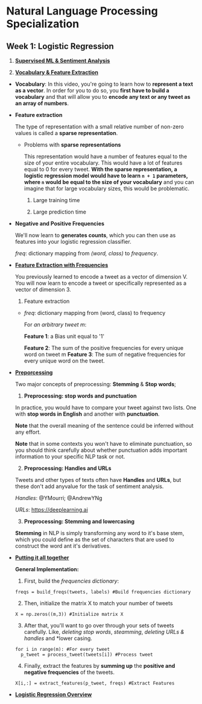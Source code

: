 # Natural Language Processing Specialization

## Week 1: Logistic Regression

1. [**Supervised ML & Sentiment Analysis**](https://www.coursera.org/learn/classification-vector-spaces-in-nlp/supplement/J9NR1/supervised-ml-sentiment-analysis)

2. [**Vocabulary & Feature Extraction**](https://www.coursera.org/learn/classification-vector-spaces-in-nlp/supplement/m7UdZ/vocabulary-feature-extraction)

- **Vocabulary**: In this video, you're going to learn how to **represent a text as a vector**. In order for you to do so, you **first have to build a vocabulary** and that will allow you to **encode any text or any tweet as an array of numbers**.

- **Feature extraction**

  The type of representation with a small relative number of non-zero values is called a **sparse representation**.

	- Problems with **sparse representations**

	  This representation would have a number of features equal to the size of your entire vocabulary. This would have a lot of features equal to 0 for every tweet. **With the sparse representation, a logistic regression model would have to learn `n + 1` parameters, where `n` would be equal to the size of your vocabulary** and you can imagine that for large vocabulary sizes, this would be problematic.

	  1. Large training time

	  2. Large prediction time

- **Negative and Positive Frequencies**

  We'll now learn to **generates counts**, which you can then use as features into your logistic regression classifier.

  *freq*: dictionary mapping from *(word, class)* to  *frequency*.

- [**Feature Extraction with Frequencies**](https://www.coursera.org/learn/classification-vector-spaces-in-nlp/supplement/sfhGt/feature-extraction-with-frequencies)
  
  You previously learned to encode a tweet as a vector of dimension V. You will now learn to encode a tweet or specifically represented as a vector of dimension 3.

  1. Feature extraction

    - *freq*: dictionary mapping from (word, class) to frequency
	  
	  For *an arbitrary tweet m*:

	  **Feature 1**: a Bias unit equal to '1'

	  **Feature 2**: The sum of the positive frequencies for every unique word on tweet m
	  **Feature 3**: The sum of negative frequencies for  every  unique word on the tweet.

- [**Preporcessing**](https://www.coursera.org/learn/classification-vector-spaces-in-nlp/supplement/SLqys/preprocessing)

  Two major concepts of preprocessing: **Stemming** & **Stop words**;

  1. **Preprocessing: stop words and punctuation** 
  
  In practice, you would have to compare your tweet against two lists. One with **stop words in English** and another with **punctuation**.

  **Note** that the overall meaning of the sentence could be inferred without any effort.

  **Note** that in some contexts you won't have to eliminate punctuation, so you should think carefully about whether punctuation adds important information to your specific NLP task or not.

  2. **Preprocessing: Handles and URLs**

  Tweets and other types of texts often have **Handles** and **URLs**, but these don't add anyvalue for the task of sentiment analysis.

  *Handles*: @YMourri; @AndrewYNg

  *URLs*: https://deeplearning.ai

  3. **Preprocessing: Stemming and lowercasing**

  **Stemming** in NLP  is simply transforming  any  word to it's base stem, which you could define as the set of characters that are used to construct the word ant it's derivatives.

- [**Putting it all together**](https://www.coursera.org/learn/classification-vector-spaces-in-nlp/supplement/HjiGd/putting-it-all-together)

  **General Implementation:**

  1. First, build the *frequencies dictionary*:

  `freqs = build_freqs(tweets, labels) #Build frequencies dictionary`

  2. Then, initialize the matrix X to match your number of tweets

  `X = np.zeros((m,3)) #Initialize matrix X`

  3. After that, you'll want  to  go over through your sets of tweets carefully. Like, *deleting  stop words*, *steamming*, *deleting URLs & handles* and *lower casing.

  ```
  for i in range(m): #For every tweet
  	p_tweet = process_tweet(tweets[i]) #Process tweet
  ```

  4. Finally, extract the features by **summing up** the **positive and negative frequencies** of the tweets.

  `X[i,:] = extract_features(p_tweet, freqs) #Extract Features`

- [**Logistic Regression Overview**](https://www.coursera.org/learn/classification-vector-spaces-in-nlp/supplement/4GuN0/logistic-regression-overview)

  

  
